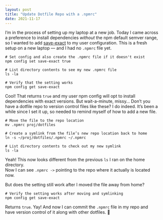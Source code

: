 ```yaml
---
layout: post
title: "Update Dotfile Repo with a .npmrc"
date: 2021-11-17
---
```


I’m in the process of setting up my laptop at a new job. Today I came across a preference to install dependencies _without_ the npm default semver range, so I wanted to add [save-exact](https://docs.npmjs.com/cli/v8/commands/npm-install#save-exact) to my user configuration. This is a fresh setup on a new laptop — and I had no `.npmrc` file yet.

```shell
# Set config and also create the .npmrc file if it doesn't exist
npm config set save-exact true
```

```shell
# List directory contents to see my new .npmrc file
ls -la
```

```shell
# Verify that the setting works
npm config get save-exact
```

Cool! That returns `true` and my user npm config will opt to install dependencies with exact versions. But wait-a-minute, missy… Don’t you have a dotfile repo to version control files like these? I&nbsp;do indeed. It’s&nbsp;been a while since I set it up, so needed to remind myself of how to add a new file.

```shell
# Move the file to the repo location
mv .npmrc proj/dotfiles
```

```shell
# Create a symlink from the file’s new repo location back to home
ln -s ~/proj/dotfiles/.npmrc ~/.npmrc
```

```shell
# List directory contents to check out my new symlink
ls -la
```

Yeah! This now looks different from the previous `ls` I ran on the home directory.<br>
Now I can see `.npmrc ->` pointing to the repo where it actually is located now.

But does the setting still work after I moved the file away from home?

```shell
# Verify the setting works after moving and symlinking
npm config get save-exact
```

Returns `true`. Yay! And now I can commit the `.npmrc` file in my repo and have version control of it along with other dotfiles. 🎉
